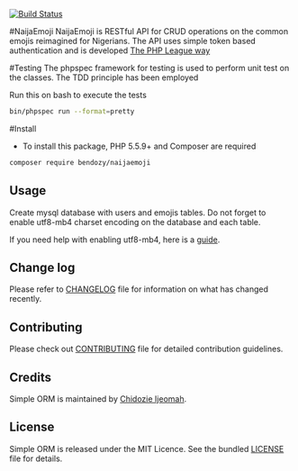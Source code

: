 [![Build Status](https://travis-ci.org/andela-cijeomah/simpleorm.svg?branch=master)](https://travis-ci.org/andela-cijeomah/simpleorm)

#NaijaEmoji
NaijaEmoji is RESTful API for CRUD operations on the common emojis reimagined
for Nigerians. The API uses simple token based authentication and is developed
[The PHP League way](https://thephpleague.com/)


#Testing
 The phpspec framework for testing is used to perform
 unit test on the classes. The TDD principle has been
 employed

 Run this on bash to execute the tests
 ```````bash
 bin/phpspec run --format=pretty
`````````

#Install

- To install this package, PHP 5.5.9+ and Composer are required

````bash
composer require bendozy/naijaemoji
``````

## Usage

Create mysql database with users and emojis tables. Do not forget to enable utf8-mb4 charset encoding on the database and each table.

If you need help with enabling utf8-mb4, here is a [guide](https://mathiasbynens.be/notes/mysql-utf8mb4).
 

## Change log
Please refer to [CHANGELOG](CHANGELOG.mds) file for information on what has changed recently.

## Contributing
Please check out [CONTRIBUTING](CONTRIBUTING.md) file for detailed contribution guidelines.

## Credits
Simple ORM is maintained by [Chidozie Ijeomah](https://github.com/andela-cijeomah).

## License
Simple ORM is released under the MIT Licence. See the bundled [LICENSE](LICENSE.md) file for details.


